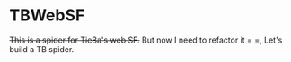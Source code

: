 # TBWebSF
~~This is a spider for TieBa's web SF.~~
   But now I need to refactor it = =, Let's build a TB spider.

